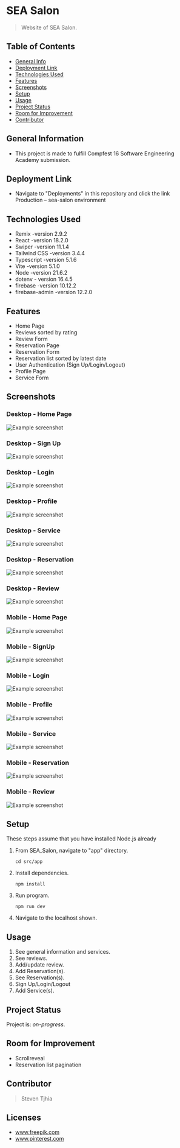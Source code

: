 # SEA Salon
> Website of SEA Salon.


## Table of Contents
* [General Info](#general-information)
* [Deployment Link](#deployment_link)
* [Technologies Used](#technologies-used)
* [Features](#features)
* [Screenshots](#screenshots)
* [Setup](#setup)
* [Usage](#usage)
* [Project Status](#project-status)
* [Room for Improvement](#room-for-improvement)
* [Contributor](#contributor)


## General Information
- This project is made to fulfill Compfest 16 Software Engineering Academy submission.


## Deployment Link
- Navigate to "Deployments" in this repository and click the link Production – sea-salon environment


## Technologies Used
- Remix -version 2.9.2
- React -version 18.2.0
- Swiper -version 11.1.4
- Tailwind CSS -version 3.4.4
- Typescript -version 5.1.6
- Vite -version 5.1.0
- Node -version 21.6.2
- dotenv - version 16.4.5
- firebase -version 10.12.2
- firebase-admin -version 12.2.0

## Features
- Home Page
- Reviews sorted by rating
- Review Form
- Reservation Page
- Reservation Form
- Reservation list sorted by latest date
- User Authentication (Sign Up/Login/Logout)
- Profile Page
- Service Form


## Screenshots

### Desktop - Home Page

![Example screenshot](./Screenshots/Level4-HomePage-Desktop.png)

### Desktop - Sign Up

![Example screenshot](./Screenshots/Level4-SignUp-Desktop.png)

### Desktop - Login

![Example screenshot](./Screenshots/Level4-Login-Desktop.png)

### Desktop - Profile

![Example screenshot](./Screenshots/Level4-Profile-Desktop.png)

### Desktop - Service

![Example screenshot](./Screenshots/Level4-Service-Desktop.png)

### Desktop - Reservation

![Example screenshot](./Screenshots/Level4-Reservation-Desktop.png)

### Desktop - Review

![Example screenshot](./Screenshots/Level4-Review-Desktop.png)

### Mobile - Home Page

![Example screenshot](./Screenshots/Level4-HomePage-Mobile.png)

### Mobile - SignUp

![Example screenshot](./Screenshots/Level4-SignUp-Mobile.png)

### Mobile - Login

![Example screenshot](./Screenshots/Level4-Login-Mobile.png)

### Mobile - Profile

![Example screenshot](./Screenshots/Level4-Profile-Mobile.png)

### Mobile - Service

![Example screenshot](./Screenshots/Level4-Service-Mobile.png)

### Mobile - Reservation

![Example screenshot](./Screenshots/Level4-Reservation-Mobile.png)

### Mobile - Review

![Example screenshot](./Screenshots/Level4-Review-Mobile.png)


## Setup

These steps assume that you have installed Node.js already

1. From SEA_Salon, navigate to "app" directory.

    `cd src/app`

2. Install dependencies.

    `npm install`

3. Run program.

    `npm run dev`

4. Navigate to the localhost shown.


## Usage
1. See general information and services.
2. See reviews.
3. Add/update review.
4. Add Reservation(s).
5. See Reservation(s).
6. Sign Up/Login/Logout
7. Add Service(s).


## Project Status
Project is: _on-progress_.


## Room for Improvement
- Scrollreveal
- Reservation list pagination


## Contributor
> Steven Tjhia 


## Licenses
- www.freepik.com
- www.pinterest.com
